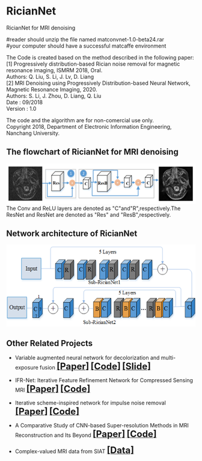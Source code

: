 # RicianNet
RicianNet for MRI denoising      

#reader should unzip the file named matconvnet-1.0-beta24.rar  
#your computer should have a successful matcaffe environment

The Code is created based on the method described in the following paper:   
[1] Progressively distribution-based Rician noise removal for magnetic resonance imaging, ISMRM 2018, Oral.     
Authors: Q. Liu, S. Li, J. Lv, D. Liang   
[2] MRI Denoising using Progressively Distribution-based Neural Network, Magnetic Resonance Imaging, 2020.   
Authors: S. Li, J. Zhou, D. Liang, Q. Liu  
Date : 09/2018   
Version : 1.0   

The code and the algorithm are for non-comercial use only.   
Copyright 2018, Department of Electronic Information Engineering, Nanchang University.   




## The flowchart of RicianNet for MRI denoising
![repeat-MDAEP](https://github.com/yqx7150/RicianNet/blob/master/result/The%20schematic%20flowchart%20of%20RicianNet%20model.png)
The Conv and ReLU layers are denoted as "C"and"R",respectively.The ResNet and ResNet are denoted as "Res" and "ResB",respectively.

## Network architecture of RicianNet
![repeat-MDAEP](https://github.com/yqx7150/RicianNet/blob/master/result/Network%20architecture.png)

## Other Related Projects
  * Variable augmented neural network for decolorization and multi-exposure fusion [<font size=5>**[Paper]**</font>](https://www.sciencedirect.com/science/article/abs/pii/S1566253517305298)   [<font size=5>**[Code]**</font>](https://github.com/yqx7150/DecolorNet_FusionNet_code)   [<font size=5>**[Slide]**</font>](https://github.com/yqx7150/EDAEPRec/tree/master/Slide)
  
  * IFR-Net: Iterative Feature Refinement Network for Compressed Sensing MRI [<font size=5>**[Paper]**</font>](https://ieeexplore.ieee.org/document/8918016)   [<font size=5>**[Code]**</font>](https://github.com/yqx7150/IFR-Net-Code)
    
  * Iterative scheme-inspired network for impulse noise removal [<font size=5>**[Paper]**</font>](https://link.springer.com/article/10.1007/s10044-018-0762-8)   [<font size=5>**[Code]**</font>](https://github.com/yqx7150/IIN-Code)

  * A Comparative Study of CNN-based Super-resolution Methods in MRI Reconstruction and Its Beyond [<font size=5>**[Paper]**</font>](https://sciencedirect.xilesou.top/science/article/abs/pii/S0923596519302358)   [<font size=5>**[Code]**</font>](https://github.com/yqx7150/DCCN)

  * Complex-valued MRI data from SIAT   [<font size=5>**[Data]**</font>](https://github.com/yqx7150/EDAEPRec/tree/master/test_data_31)

